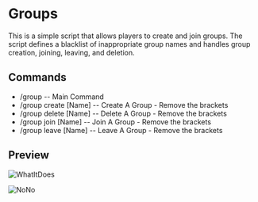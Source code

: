 # Groups
This is a simple script that allows players to create and join groups. The script defines a blacklist of inappropriate group names and handles group creation, joining, leaving, and deletion.

## Commands
+ /group -- Main Command
+ /group create [Name]   -- Create A Group - Remove the brackets 
+ /group delete [Name]   -- Delete A Group - Remove the brackets 
+ /group join [Name]     -- Join A Group - Remove the brackets 
+ /group leave [Name]    -- Leave A Group - Remove the brackets 

## Preview

![WhatItDoes](https://media.discordapp.net/attachments/1078832551776493579/1084024388514492506/image.png?width=522&height=147)


![NoNo](https://media.discordapp.net/attachments/1078832551776493579/1084032327014953021/image_2023-03-11_003424817_250x250.png?width=200&height=200)
